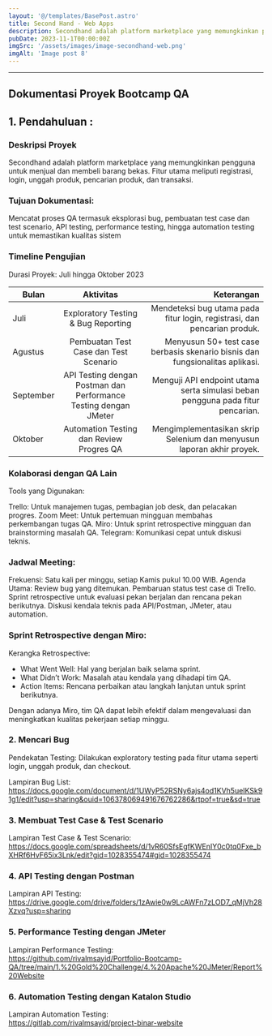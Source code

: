 ```yaml
---
layout: '@/templates/BasePost.astro'
title: Second Hand - Web Apps
description: Secondhand adalah platform marketplace yang memungkinkan pengguna untuk menjual dan membeli barang bekas.
pubDate: 2023-11-1T00:00:00Z
imgSrc: '/assets/images/image-secondhand-web.png'
imgAlt: 'Image post 8'
---
```


---

## Dokumentasi Proyek Bootcamp QA

## 1. Pendahuluan : 

### Deskripsi Proyek

Secondhand adalah platform marketplace yang memungkinkan pengguna untuk menjual dan membeli barang bekas. Fitur utama meliputi registrasi, login, unggah produk, pencarian produk, dan transaksi.

### Tujuan Dokumentasi:

Mencatat proses QA termasuk eksplorasi bug, pembuatan test case dan test scenario, API testing, performance testing, hingga automation testing untuk memastikan kualitas sistem

### Timeline Pengujian

Durasi Proyek: Juli hingga Oktober 2023

| Bulan         |      Aktivitas                                                   | Keterangan |
| ------------- | :--------------------------------------------------------------: | -----------------------------------------------------------------------------: |
| Juli          | Exploratory Testing & Bug Reporting	                             | Mendeteksi bug utama pada fitur login, registrasi, dan pencarian produk.       |
| Agustus       | Pembuatan Test Case dan Test Scenario	                           | Menyusun 50+ test case berbasis skenario bisnis dan fungsionalitas aplikasi.   |
| September	    | API Testing dengan Postman dan Performance Testing dengan JMeter | Menguji API endpoint utama serta simulasi beban pengguna pada fitur pencarian. |
| Oktober	      | Automation Testing dan Review Progres QA                         | Mengimplementasikan skrip Selenium dan menyusun laporan akhir proyek.          |

### Kolaborasi dengan QA Lain
Tools yang Digunakan:

Trello: Untuk manajemen tugas, pembagian job desk, dan pelacakan progres.
Zoom Meet: Untuk pertemuan mingguan membahas perkembangan tugas QA.
Miro: Untuk sprint retrospective mingguan dan brainstorming masalah QA.
Telegram: Komunikasi cepat untuk diskusi teknis. 

### Jadwal Meeting:

Frekuensi: Satu kali per minggu, setiap Kamis pukul 10.00 WIB.
Agenda Utama:
Review bug yang ditemukan.
Pembaruan status test case di Trello.
Sprint retrospective untuk evaluasi pekan berjalan dan rencana pekan berikutnya.
Diskusi kendala teknis pada API/Postman, JMeter, atau automation.

### Sprint Retrospective dengan Miro:

Kerangka Retrospective:
- What Went Well: Hal yang berjalan baik selama sprint.
- What Didn’t Work: Masalah atau kendala yang dihadapi tim QA.
- Action Items: Rencana perbaikan atau langkah lanjutan untuk sprint berikutnya.

Dengan adanya Miro, tim QA dapat lebih efektif dalam mengevaluasi dan meningkatkan kualitas pekerjaan setiap minggu.

### 2. Mencari Bug

Pendekatan Testing:
Dilakukan exploratory testing pada fitur utama seperti login, unggah produk, dan checkout.

Lampiran Bug List:
https://docs.google.com/document/d/1UWyP52RSNy6ajs4od1KVh5ueIKSk91g1/edit?usp=sharing&ouid=106378069491676762286&rtpof=true&sd=true

### 3. Membuat Test Case & Test Scenario

Lampiran Test Case & Test Scenario:
https://docs.google.com/spreadsheets/d/1vR60SfsEgfKWEnIY0c0tq0Fxe_bXHRf6HvF65ix3Lnk/edit?gid=1028355474#gid=1028355474

### 4. API Testing dengan Postman

Lampiran API Testing:
https://drive.google.com/drive/folders/1zAwie0w9LcAWFn7zLOD7_qMjVh28Xzvq?usp=sharing

### 5. Performance Testing dengan JMeter

Lampiran Performance Testing:                              
https://github.com/rivalmsayid/Portfolio-Bootcamp-QA/tree/main/1.%20Gold%20Challenge/4.%20Apache%20JMeter/Report%20Website

### 6. Automation Testing dengan Katalon Studio

Lampiran Automation Testing:                             
https://gitlab.com/rivalmsayid/project-binar-website
